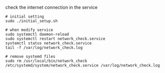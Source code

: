 check the internet connection in the service

```
# initial setting
sudo ./initial_setup.sh

# when modify service
sudo systemctl daemon-reload
sudo systemctl restart network_check.service
systemctl status network_check.service
tail -f /var/log/network_check.log
```

```
# remove systemd files
sudo rm /usr/local/bin/network_check /etc/systemd/system/network_check.service /var/log/network_check.log
```
